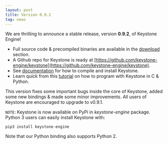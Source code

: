 ```yaml
---
layout: post
title: Version 0.9.2
tag: news
---
```


We are thrilling to announce a stable release, version **0.9.2**, of Keystone Engine!

- Full source code & precompiled binaries are available in the [download](/download/) section.
- A Github repo for Keystone is ready at [https://github.com/keystone-engine/keystone](https://github.com/keystone-engine/keystone).
- See [documentation](/docs/) for how to compile and install Keystone.
- Learn quick from this [tutorial](http://www.keystone-engine.org/docs/tutorial.html) on how to program with Keystone in C & Python.

This version fixes some important bugs inside the core of Keystone, added some new bindings & made some minor improvements. All users of Keystone are encouraged to upgrade to v0.9.1.

`NOTE`: Keystone is now available on PyPi in *keystone-engine* package. Python 3 users can easily install Keystone with:

```
pip3 install keystone-engine
```

Note that our Python binding also supports Python 2.

